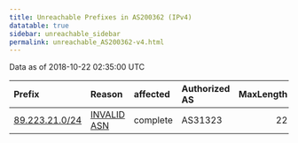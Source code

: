 ```yaml
---
title: Unreachable Prefixes in AS200362 (IPv4)
datatable: true
sidebar: unreachable_sidebar
permalink: unreachable_AS200362-v4.html
---
```


Data as of 2018-10-22 02:35:00 UTC


<div class="datatable-begin"></div>

| Prefix                                                 | Reason                                                                                                 | affected   | Authorized AS   |   MaxLength | Anchor                                         |   unreachable /24s |
|:-------------------------------------------------------|:-------------------------------------------------------------------------------------------------------|:-----------|:----------------|------------:|:-----------------------------------------------|-------------------:|
| [89.223.21.0/24](https://stat.ripe.net/89.223.21.0/24) | [INVALID ASN](https://rpki-validator.ripe.net/announcement-preview?asn=AS200362&prefix=89.223.21.0/24) | complete   | AS31323         |          22 | [RIPE](unreachable_RIPE_NCC_RPKI_Root-v4.html) |                  1 |

<div class="datatable-end"></div>